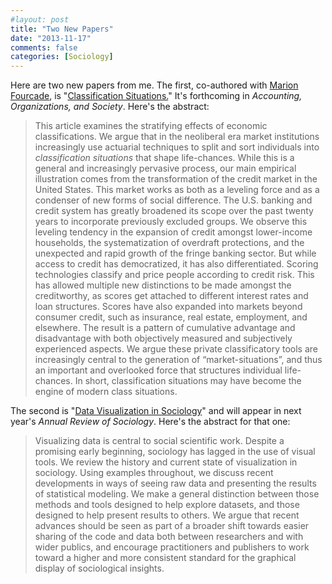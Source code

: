 ```yaml
---
#layout: post
title: "Two New Papers"
date: "2013-11-17"
comments: false
categories: [Sociology] 
---
```


Here are two new papers from me. The first, co-authored with [Marion Fourcade](http://marionfourcade.org), is "[Classification Situations.](http://kieranhealy.org/files/papers/classification-situations.pdf)" It's forthcoming in _Accounting, Organizations, and Society_. Here's the abstract:

> This article examines the stratifying effects of economic classifications. We argue that in the neoliberal era market institutions increasingly use actuarial techniques to split and sort individuals into _classification situations_ that shape life-chances. While this is a general and increasingly pervasive process, our main empirical illustration comes from the transformation of the credit market in the United States. This market works as both as a leveling force and as a condenser of new forms of social difference. The U.S. banking and credit system has greatly broadened its scope over the past twenty years to incorporate previously excluded groups. We observe this leveling tendency in the expansion of credit amongst lower-income households, the systematization of overdraft protections, and the unexpected and rapid growth of the fringe banking sector. But while access to credit has democratized, it has also differentiated. Scoring technologies classify and price people according to credit risk. This has allowed multiple new distinctions to be made amongst the creditworthy, as scores get attached to different interest rates and loan structures. Scores have also expanded into markets beyond consumer credit, such as insurance, real estate, employment, and elsewhere. The result is a pattern of cumulative advantage and disadvantage with both objectively measured and subjectively experienced aspects. We argue these private classificatory tools are increasingly central to the generation of “market-situations”, and thus an important and overlooked force that structures individual life-chances. In short, classification situations may have become the engine of modern class situations.

The second is "[Data Visualization in Sociology](http://kieranhealy.org/files/papers/data-visualization.pdf)" and will appear in next year's _Annual Review of Sociology_. Here's the abstract for that one:

> Visualizing data is central to social scientific work. Despite a promising early beginning, sociology has lagged in the use of visual tools. We review the history and current state of visualization in sociology. Using examples throughout, we discuss recent developments in ways of seeing raw data and presenting the results of statistical modeling. We make a general distinction between those methods and tools designed to help explore datasets, and those designed to help present results to others. We argue that recent advances should be seen as part of a broader shift towards easier sharing of the code and data both between researchers and with wider publics, and encourage practitioners and publishers to work toward a higher and more consistent standard for the graphical display of sociological insights.

